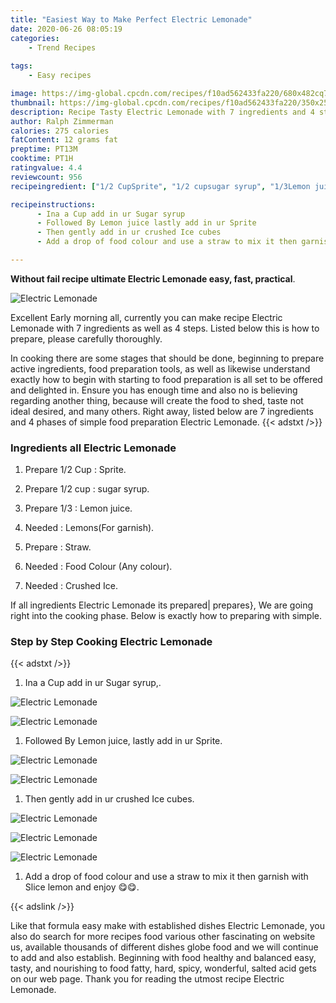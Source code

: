 ```yaml
---
title: "Easiest Way to Make Perfect Electric Lemonade"
date: 2020-06-26 08:05:19
categories:
    - Trend Recipes
    
tags:
    - Easy recipes

image: https://img-global.cpcdn.com/recipes/f10ad562433fa220/680x482cq70/electric-lemonade-recipe-main-photo.jpg
thumbnail: https://img-global.cpcdn.com/recipes/f10ad562433fa220/350x250cq70/electric-lemonade-recipe-main-photo.jpg
description: Recipe Tasty Electric Lemonade with 7 ingredients and 4 stages of easy cooking.
author: Ralph Zimmerman
calories: 275 calories
fatContent: 12 grams fat
preptime: PT13M
cooktime: PT1H
ratingvalue: 4.4
reviewcount: 956
recipeingredient: ["1/2 CupSprite", "1/2 cupsugar syrup", "1/3Lemon juice", "LemonsFor garnish", "Straw", "Food Colour Any colour", "Crushed Ice"]

recipeinstructions: 
      - Ina a Cup add in ur Sugar syrup 
      - Followed By Lemon juice lastly add in ur Sprite 
      - Then gently add in ur crushed Ice cubes 
      - Add a drop of food colour and use a straw to mix it then garnish with Slice lemon and enjoy 

---
```




**Without fail recipe ultimate Electric Lemonade easy, fast, practical**. 


![Electric Lemonade](https://img-global.cpcdn.com/recipes/f10ad562433fa220/680x482cq70/electric-lemonade-recipe-main-photo.jpg "Electric Lemonade")




Excellent Early morning all, currently you can make recipe Electric Lemonade with 7 ingredients as well as 4 steps. Listed below this is how to prepare, please carefully thoroughly.

In cooking there are some stages that should be done, beginning to prepare active ingredients, food preparation tools, as well as likewise understand exactly how to begin with starting to food preparation is all set to be offered and delighted in. Ensure you has enough time and also no is believing regarding another thing, because will create the food to shed, taste not ideal desired, and many others. Right away, listed below are 7 ingredients and 4 phases of simple food preparation Electric Lemonade.
{{< adstxt />}}

### Ingredients all Electric Lemonade


1. Prepare 1/2 Cup : Sprite.

1. Prepare 1/2 cup : sugar syrup.

1. Prepare 1/3 : Lemon juice.

1. Needed  : Lemons(For garnish).

1. Prepare  : Straw.

1. Needed  : Food Colour (Any colour).

1. Needed  : Crushed Ice.



If all ingredients Electric Lemonade its prepared| prepares}, We are going right into the cooking phase. Below is exactly how to preparing with simple.

### Step by Step Cooking Electric Lemonade

{{< adstxt />}}


1. Ina a Cup add in ur Sugar syrup,.



![Electric Lemonade](https://img-global.cpcdn.com/steps/e2dc5024ecddee77/160x128cq70/electric-lemonade-recipe-step-1-photo.jpg" "Electric Lemonade")

![Electric Lemonade](https://img-global.cpcdn.com/steps/bcc4e00d57162a24/160x128cq70/electric-lemonade-recipe-step-1-photo.jpg" "Electric Lemonade")



1. Followed By Lemon juice, lastly add in ur Sprite.



![Electric Lemonade](https://img-global.cpcdn.com/steps/022746ee151c7c7a/160x128cq70/electric-lemonade-recipe-step-2-photo.jpg" "Electric Lemonade")

![Electric Lemonade](https://img-global.cpcdn.com/steps/bed9f91fcf6e57b6/160x128cq70/electric-lemonade-recipe-step-2-photo.jpg" "Electric Lemonade")



1. Then gently add in ur crushed Ice cubes.



![Electric Lemonade](https://img-global.cpcdn.com/steps/5b1eb5b58a087226/160x128cq70/electric-lemonade-recipe-step-3-photo.jpg" "Electric Lemonade")

![Electric Lemonade](https://img-global.cpcdn.com/steps/0520e1c012f72f03/160x128cq70/electric-lemonade-recipe-step-3-photo.jpg" "Electric Lemonade")

![Electric Lemonade](https://img-global.cpcdn.com/steps/873135205b3d4319/160x128cq70/electric-lemonade-recipe-step-3-photo.jpg" "Electric Lemonade")



1. Add a drop of food colour and use a straw to mix it then garnish with Slice lemon and enjoy 😋😋.





{{< adslink />}}

Like that formula easy make with established dishes Electric Lemonade, you also do search for more recipes food various other fascinating on website us, available thousands of different dishes globe food and we will continue to add and also establish. Beginning with food healthy and balanced easy, tasty, and nourishing to food fatty, hard, spicy, wonderful, salted acid gets on our web page. Thank you for reading the utmost recipe Electric Lemonade.

